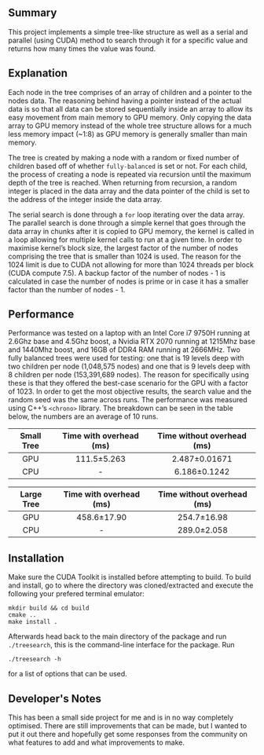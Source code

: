 ## Summary

This project implements a simple tree-like structure as well as a serial and parallel (using CUDA) method to search through it for a specific value and returns how many times the value was found.

## Explanation

Each node in the tree comprises of an array of children and a pointer to the nodes data. The reasoning behind having a pointer instead of the actual data is so that all data can be stored sequentially inside an array to allow its easy movement from main memory to GPU memory. Only copying the data array to GPU memory instead of the whole tree structure allows for a much less memory impact (~1:8) as GPU memory is generally smaller than main memory.

The tree is created by making a node with a random or fixed number of children based off of whether ```fully-balanced``` is set or not. For each child, the process of creating a node is repeated via recursion until the maximum depth of the tree is reached. When returning from recursion, a random integer is placed in the data array and the data pointer of the child is set to the address of the integer inside the data array.

The serial search is done through a ```for``` loop iterating over the data array. The parallel search is done through a simple kernel that goes through the data array in chunks after it is copied to GPU memory, the kernel is called in a loop allowing for multiple kernel calls to run at a given time. In order to maximise kernel’s block size, the largest factor of the number of nodes comprising the tree that is smaller than 1024 is used. The reason for the 1024 limit is due to CUDA not allowing for more than 1024 threads per block (CUDA compute 7.5). A backup factor of the number of nodes - 1 is calculated in case the number of nodes is prime or in case it has a smaller factor than the number of nodes - 1.

## Performance

Performance was tested on a laptop with an Intel Core i7 9750H running at 2.6Ghz base and 4.5Ghz boost, a Nvidia RTX 2070 running at 1215Mhz base and 1440Mhz boost, and 16GB of DDR4 RAM running at 2666MHz. Two fully balanced trees were used for testing: one that is 19 levels deep with two children per node (1,048,575 nodes) and one that is 9 levels deep with 8 children per node (153,391,689 nodes). The reason for specifically using these is that they offered the best-case scenario for the GPU with a factor of 1023. In order to get the most objective results, the search value and the random seed was the same across runs. The performance was measured using C++’s ```<chrono>``` library. The breakdown can be seen in the table below, the numbers are an average of 10 runs.

| Small Tree | Time with overhead (ms) | Time without overhead (ms) |
| :--------: | :---------------------: | :------------------------: |
|    GPU     |       111.5±5.263       |       2.487±0.01671        |
|    CPU     |            -            |       6.186±0.1242         |

| Large Tree | Time with overhead (ms) | Time without overhead (ms) |
| :--------: | :---------------------: | :------------------------: |
|    GPU     |       458.6±17.90       |        254.7±16.98         |
|    CPU     |            -            |        289.0±2.058         |

## Installation

Make sure the CUDA Toolkit is installed before attempting to build. To build and install, go to where the directory was cloned/extracted and execute the following your prefered terminal emulator:

    mkdir build && cd build
    cmake ..
    make install .
Afterwards head back to the main directory of the package and run ```./treesearch```, this is the command-line interface for the package. Run

    ./treesearch -h
for a list of options that can be used.

## Developer's Notes

This has been a small side project for me and is in no way completely optimised. There are still improvements that can be made, but I wanted to put it out there and hopefully get some responses from the community on what features to add and what improvements to make.
